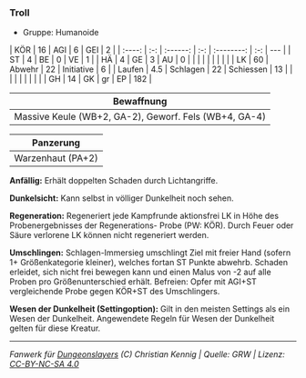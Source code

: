 ### Troll

- Gruppe: Humanoide

|  KÖR   | 16  |   AGI    |  6  |    GEI     |  2  |
| :----: | :-: | :------: | :-: | :--------: | :-: | --- |
|   ST   |  4  |    BE    |  0  |     VE     |  1  |
|   HÄ   |  4  |    GE    |  3  |     AU     |  0  |
|        |     |          |     |            |     |     |
|   LK   | 60  |  Abwehr  | 22  | Initiative |  6  |
| Laufen | 4.5 | Schlagen | 22  | Schiessen  | 13  |
|        |     |          |     |            |     |     |
|   GH   | 14  |    GK    | gr  |     EP     | 182 |

|                      Bewaffnung                       |
| :---------------------------------------------------: |
| Massive Keule (WB+2, GA-2), Geworf. Fels (WB+4, GA-4) |

|     Panzerung     |
| :---------------: |
| Warzenhaut (PA+2) |

**Anfällig:** Erhält doppelten Schaden durch Lichtangriffe.

**Dunkelsicht:** Kann selbst in völliger Dunkelheit noch sehen.

**Regeneration:** Regeneriert jede Kampfrunde aktionsfrei LK in Höhe des Probenergebnisses der Regenerations- Probe (PW: KÖR). Durch Feuer oder Säure verlorene LK können nicht regeneriert werden.

**Umschlingen:** Schlagen-Immersieg umschlingt Ziel mit freier Hand (sofern 1+ Größenkategorie kleiner), welches fortan ST Punkte abwehrb. Schaden erleidet, sich nicht frei bewegen kann und einen Malus von -2 auf alle Proben pro Größenunterschied erhält. Befreien: Opfer mit AGI+ST vergleichende Probe gegen KÖR+ST des Umschlingers.

**Wesen der Dunkelheit (Settingoption):** Gilt in den meisten Settings als ein Wesen der Dunkelheit. Angewendete Regeln für Wesen der Dunkelheit gelten für diese Kreatur.

---

_Fanwerk für [Dungeonslayers](https://www.dungeonslayers.net/) (C) Christian Kennig | Quelle: GRW | Lizenz: [CC-BY-NC-SA 4.0](https://creativecommons.org/licenses/by-nc-sa/4.0/deed.de)_
